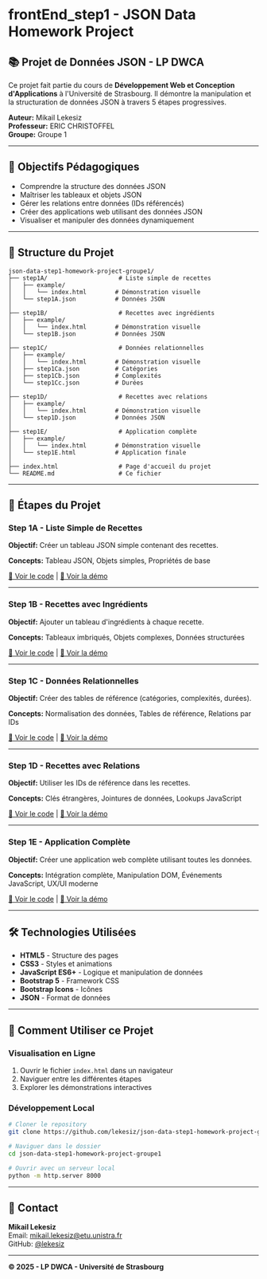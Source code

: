 # frontEnd_step1 - JSON Data Homework Project

## 📚 Projet de Données JSON - LP DWCA

Ce projet fait partie du cours de **Développement Web et Conception d'Applications** à l'Université de Strasbourg. Il démontre la manipulation et la structuration de données JSON à travers 5 étapes progressives.

**Auteur:** Mikail Lekesiz  
**Professeur:** ERIC CHRISTOFFEL  
**Groupe:** Groupe 1

---

## 🎯 Objectifs Pédagogiques

- Comprendre la structure des données JSON
- Maîtriser les tableaux et objets JSON
- Gérer les relations entre données (IDs référencés)
- Créer des applications web utilisant des données JSON
- Visualiser et manipuler des données dynamiquement

---

## 📂 Structure du Projet

```
json-data-step1-homework-project-groupe1/
├── step1A/                    # Liste simple de recettes
│   ├── example/
│   │   └── index.html        # Démonstration visuelle
│   └── step1A.json           # Données JSON
│
├── step1B/                    # Recettes avec ingrédients
│   ├── example/
│   │   └── index.html        # Démonstration visuelle
│   └── step1B.json           # Données JSON
│
├── step1C/                    # Données relationnelles
│   ├── example/
│   │   └── index.html        # Démonstration visuelle
│   ├── step1Ca.json          # Catégories
│   ├── step1Cb.json          # Complexités
│   └── step1Cc.json          # Durées
│
├── step1D/                    # Recettes avec relations
│   ├── example/
│   │   └── index.html        # Démonstration visuelle
│   └── step1D.json           # Données JSON
│
├── step1E/                    # Application complète
│   ├── example/
│   │   └── index.html        # Démonstration visuelle
│   └── step1E.html           # Application finale
│
├── index.html                 # Page d'accueil du projet
└── README.md                  # Ce fichier
```

---

## 🚀 Étapes du Projet

### Step 1A - Liste Simple de Recettes

**Objectif:** Créer un tableau JSON simple contenant des recettes.

**Concepts:** Tableau JSON, Objets simples, Propriétés de base

[📁 Voir le code](./step1A/) | [🎨 Voir la démo](./step1A/example/)

---

### Step 1B - Recettes avec Ingrédients

**Objectif:** Ajouter un tableau d'ingrédients à chaque recette.

**Concepts:** Tableaux imbriqués, Objets complexes, Données structurées

[📁 Voir le code](./step1B/) | [🎨 Voir la démo](./step1B/example/)

---

### Step 1C - Données Relationnelles

**Objectif:** Créer des tables de référence (catégories, complexités, durées).

**Concepts:** Normalisation des données, Tables de référence, Relations par IDs

[📁 Voir le code](./step1C/) | [🎨 Voir la démo](./step1C/example/)

---

### Step 1D - Recettes avec Relations

**Objectif:** Utiliser les IDs de référence dans les recettes.

**Concepts:** Clés étrangères, Jointures de données, Lookups JavaScript

[📁 Voir le code](./step1D/) | [🎨 Voir la démo](./step1D/example/)

---

### Step 1E - Application Complète

**Objectif:** Créer une application web complète utilisant toutes les données.

**Concepts:** Intégration complète, Manipulation DOM, Événements JavaScript, UX/UI moderne

[📁 Voir le code](./step1E/) | [🎨 Voir la démo](./step1E/example/)

---

## 🛠️ Technologies Utilisées

- **HTML5** - Structure des pages
- **CSS3** - Styles et animations
- **JavaScript ES6+** - Logique et manipulation de données
- **Bootstrap 5** - Framework CSS
- **Bootstrap Icons** - Icônes
- **JSON** - Format de données

---

## 📖 Comment Utiliser ce Projet

### Visualisation en Ligne

1. Ouvrir le fichier `index.html` dans un navigateur
2. Naviguer entre les différentes étapes
3. Explorer les démonstrations interactives

### Développement Local

```bash
# Cloner le repository
git clone https://github.com/lekesiz/json-data-step1-homework-project-groupe1.git

# Naviguer dans le dossier
cd json-data-step1-homework-project-groupe1

# Ouvrir avec un serveur local
python -m http.server 8000
```

---

## 📧 Contact

**Mikail Lekesiz**  
Email: [mikail.lekesiz@etu.unistra.fr](mailto:mikail.lekesiz@etu.unistra.fr)  
GitHub: [@lekesiz](https://github.com/lekesiz)  

---

**© 2025 - LP DWCA - Université de Strasbourg**


